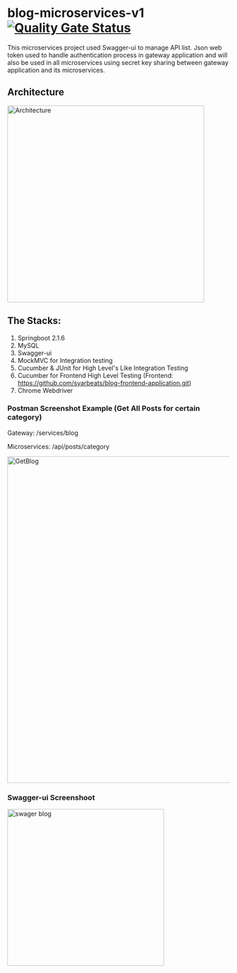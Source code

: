 # blog-microservices-v1 [![Quality Gate Status](http://ec2-52-221-207-86.ap-southeast-1.compute.amazonaws.com:9000/api/project_badges/measure?project=Blog-Microservices-Ehancement&metric=alert_status)](http://ec2-52-221-207-86.ap-southeast-1.compute.amazonaws.com:9000/dashboard?id=Blog-Microservices-Ehancement)
This microservices project used Swagger-ui to manage API list. 
Json web token used to handle authentication process in gateway application and will also be used in all microservices using 
secret key sharing between gateway application and its microservices. 

## Architecture

<img width="446" alt="Architecture" src="https://user-images.githubusercontent.com/18225438/64321242-62e54400-cfea-11e9-9673-e75681ee877a.PNG">

## The Stacks:
1. Springboot 2.1.6
2. MySQL
3. Swagger-ui
4. MockMVC for Integration testing
5. Cucumber & JUnit for High Level's Like Integration Testing
6. Cucumber for Frontend High Level Testing (Frontend: https://github.com/syarbeats/blog-frontend-application.git)
7. Chrome Webdriver


### Postman Screenshot Example (Get All Posts for certain category)

Gateway: /services/blog

Microservices: /api/posts/category

<img width="740" alt="GetBlog" src="https://user-images.githubusercontent.com/18225438/64406820-fa12d000-d0ac-11e9-940e-4f5c8ad52d7a.PNG">

### Swagger-ui Screenshoot

<img width="355" alt="swager blog" src="https://user-images.githubusercontent.com/18225438/64321511-ddae5f00-cfea-11e9-8dd6-0aaf178c981a.PNG">




